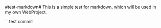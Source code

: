 #test-markdown#
This is a simple test for markdown, which will be used in my own WebProject.  

``
test commit 
